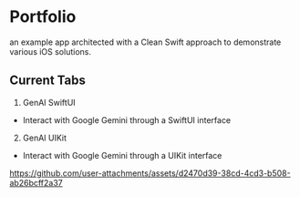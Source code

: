 # Portfolio
an example app architected with a Clean Swift approach to demonstrate various iOS solutions.

## Current Tabs
1. GenAI SwiftUI
- Interact with Google Gemini through a SwiftUI interface

2. GenAI UIKit
- Interact with Google Gemini through a UIKit interface

https://github.com/user-attachments/assets/d2470d39-38cd-4cd3-b508-ab26bcff2a37





